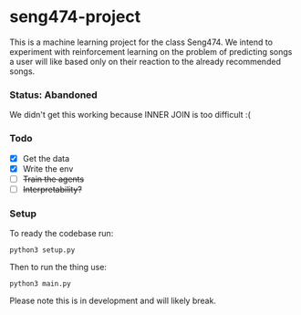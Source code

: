 # seng474-project

This is a machine learning project for the class Seng474. We intend to experiment with reinforcement learning on the problem of predicting songs a user will like based only on their reaction to the already recommended songs.

### Status: Abandoned

We didn't get this working because INNER JOIN is too difficult :(

### Todo

- [x] Get the data
- [x] Write the env
- [ ] ~~Train the agents~~
- [ ] ~~Interpretability?~~

### Setup

To ready the codebase run:

```
python3 setup.py
```

Then to run the thing use:

```
python3 main.py
```

Please note this is in development and will likely break.
